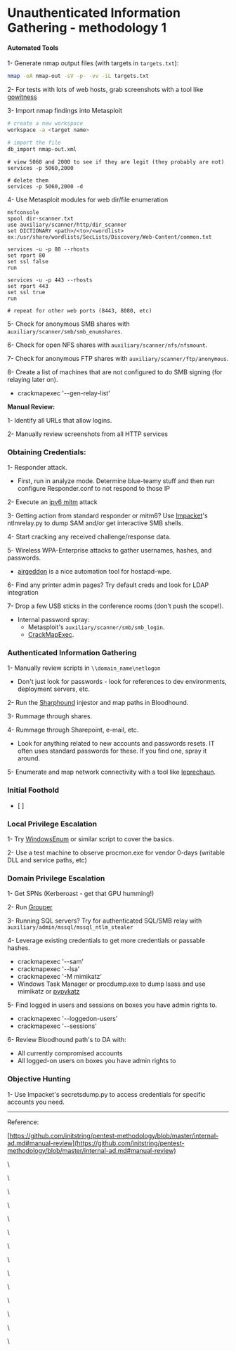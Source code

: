 # Unauthenticated Information Gathering - methodology 1

#### Automated Tools

1-  Generate nmap output files (with targets in `targets.txt`):

```bash
nmap -oA nmap-out -sV -p- -vv -iL targets.txt
```

2-  For tests with lots of web hosts, grab screenshots with a tool like [gowitness](https://github.com/sensepost/gowitness)

3- Import nmap findings into Metasploit

```bash
# create a new workspace
workspace -a <target name>
```

```bash
# import the file
db_import nmap-out.xml
```

```
# view 5060 and 2000 to see if they are legit (they probably are not)
services -p 5060,2000
```

```
# delete them
services -p 5060,2000 -d
```

4- Use Metasploit modules for web dir/file enumeration

```basic
msfconsole
spool dir-scanner.txt
use auxiliary/scanner/http/dir_scanner
set DICTIONARY <path>/<to>/<wordlist> ex:/usr/share/wordlists/SecLists/Discovery/Web-Content/common.txt

services -u -p 80 --rhosts
set rport 80
set ssl false
run

services -u -p 443 --rhosts
set rport 443
set ssl true
run

# repeat for other web ports (8443, 8080, etc)

```

5-  Check for anonymous SMB shares with `auxiliary/scanner/smb/smb_enumshares`.

6-  Check for open NFS shares with `auxiliary/scanner/nfs/nfsmount`.

7-   Check for anonymous FTP shares with `auxiliary/scanner/ftp/anonymous`.

8- Create a list of machines that are not configured to do SMB signing (for relaying later on).

* crackmapexec '--gen-relay-list'

**Manual Review:**

1-  Identify all URLs that allow logins.

2- Manually review screenshots from all HTTP services

### Obtaining Credentials:

1- Responder attack.

* First, run in analyze mode. Determine blue-teamy stuff and then run configure Responder.conf to not respond to those IP

2-  Execute an [ipv6 mitm](https://github.com/fox-it/mitm6) attack

3- Getting action from standard responder or mitm6? Use [Impacket](https://github.com/SecureAuthCorp/impacket)'s ntlmrelay.py to dump SAM and/or get interactive SMB shells.

4- Start cracking any received challenge/response data.

5- Wireless WPA-Enterprise attacks to gather usernames, hashes, and passwords.

* [airgeddon](https://github.com/v1s1t0r1sh3r3/airgeddon) is a nice automation tool for hostapd-wpe.

6- Find any printer admin pages? Try default creds and look for LDAP integration

7-  Drop a few USB sticks in the conference rooms (don't push the scope!).

* Internal password spray:
  * Metasploit's `auxiliary/scanner/smb/smb_login`.
  * [CrackMapExec](https://github.com/byt3bl33d3r/CrackMapExec).

### Authenticated Information Gathering

1-  Manually review scripts in `\\domain_name\netlogon`

* Don't just look for passwords - look for references to dev environments, deployment servers, etc.

2-   Run the [Sharphound](https://github.com/BloodHoundAD/SharpHound) injestor and map paths in Bloodhound.

3-   Rummage through shares.

4- Rummage through Sharepoint, e-mail, etc.

* &#x20;Look for anything related to new accounts and passwords resets. IT often uses standard passwords for these. If you find one, spray it around.

5- Enumerate and map network connectivity with a tool like [leprechaun](https://blog.vonahi.io/post-exploitation-with-leprechaun/).

### Initial Foothold

* \[ ]

### Local Privilege Escalation

1- Try [WindowsEnum](https://github.com/absolomb/WindowsEnum) or similar script to cover the basics.

2- Use a test machine to observe procmon.exe for vendor 0-days (writable DLL and service paths, etc)

### Domain Privilege Escalation

1- Get SPNs (Kerberoast - get that GPU humming!)

2-  Run [Grouper](https://github.com/l0ss/Grouper2)

3- Running SQL servers? Try for authenticated SQL/SMB relay with `auxiliary/admin/mssql/mssql_ntlm_stealer`

4-  Leverage existing credentials to get more credentials or passable hashes.

* crackmapexec '--sam'
* crackmapexec '--lsa'
* crackmapexec '-M mimikatz'
* Windows Task Manager or procdump.exe to dump lsass and use mimikatz or [pypykatz](https://github.com/skelsec/pypykatz)

5-  Find logged in users and sessions on boxes you have admin rights to.

* crackmapexec '--loggedon-users'
* crackmapexec '--sessions'

6-  Review Bloodhound path's to DA with:

* All currently compromised accounts
* All logged-on users on boxes you have admin rights to

### Objective Hunting

1-  Use Impacket's secretsdump.py to access credentials for specific accounts you need.

***

Reference:&#x20;

[https://github.com/initstring/pentest-methodology/blob/master/internal-ad.md#manual-review](https://github.com/initstring/pentest-methodology/blob/master/internal-ad.md#manual-review)



\


\


\


\


\


\


\


\


\


\


\


\




\


\




